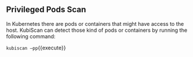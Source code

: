 ## Privileged Pods Scan

In Kubernetes there are pods or containers that might have access to the host. KubiScan can detect those kind of pods or containers by running the following command:

`kubiscan –pp`{{execute}}
